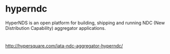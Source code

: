 # hyperndc
HyperNDS is an open platform for building, shipping and running NDC (New Distribution Capability) aggregator applications. 

#  
http://hypersquare.com/iata-ndc-aggregator-hyperndc/
